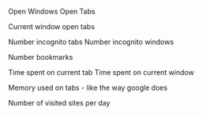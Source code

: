 Open Windows
Open Tabs

Current window open tabs

Number incognito tabs
Number incognito windows

Number bookmarks

<!-- More complex -->
Time spent on current tab
Time spent on current window

Memory used on tabs - like the way google does

Number of visited sites per day
